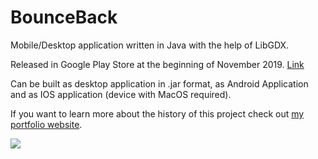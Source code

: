 # BounceBack
Mobile/Desktop application written in Java with the help of LibGDX.

Released in Google Play Store at the beginning of November 2019. [Link](https://play.google.com/store/apps/details?id=pl.dominik.hinc.bounceback&hl=pl "Google Play Store")

Can be built as desktop application in .jar format, as Android Application and as IOS application (device with MacOS required).

If you want to learn more about the history of this project check out [my portfolio website](https://dominikhinc.pl/ "my portfolio website").

![](https://lh3.googleusercontent.com/FU-uyiRIeKyGENs0cmc7-LgqxD3ZTJq58hbADmRytEHdI-iiPZtt7x_KTaGiDoYuXvv1HqkQgx8BzTOK8xmrLSX1nDme3I9Hrk3PgsnAE5iODZzAbY7w1leuWvusbXk_FzriFJow8ijaNSmC-Q5qoEaA1V-qrRxlT0cEqcGECcn0LeWs4uyXMR3_PugWC_uf3ePAttSeinmJOCaxD-ecRjs9kLoHVky99Y1-jAPt2zsbijDitwQuwe2Z1-MHSlzVA3wt548cOJJHHOqT0s3zw_RLWQ7TjKwJCuewv-1YYoF6wJh3FwoZHu5dfjePOOvW6HjiEmLsAGoJ346T4f5lj6JjIef9c2Rv47MhoZ-rSfeqpPnRNHtTW9sYDmUqrmcXXl0cvlSSCw0uTbWQ4E_OGuN2rW2j-FrgnixWeesAU6d0Ng48-WRQWdQULPuXuMACQqrlS8Lz0HVK1iGy_hF9O_J3AHYPWplt3NgzOVZJGxHWmzKRYCdR7CVcLl6VCJiEdAla1WU-GPFZ94V4M7m6VO2Zq3oX2-DcVoEZYxZu3HBSD_-2kJt1h1AahBAfLQgzlf4nqMe_KCxqk15cf1FCVNXlrteFig_UFEEe5VTM9MsRrhcq2EGLgowhJk5MuYt2eklwrh0KEDivvuBY21JgunqJ831iTdfB_SCoEd0Woy1KYm3CjlgUTIKamnLIgqGWeT5JW3SdaOeiu_ePTBrxGoX3y23cQ4SDuo9ExRtIeloIba6ZDaP3HQ=w284-h616-no)
